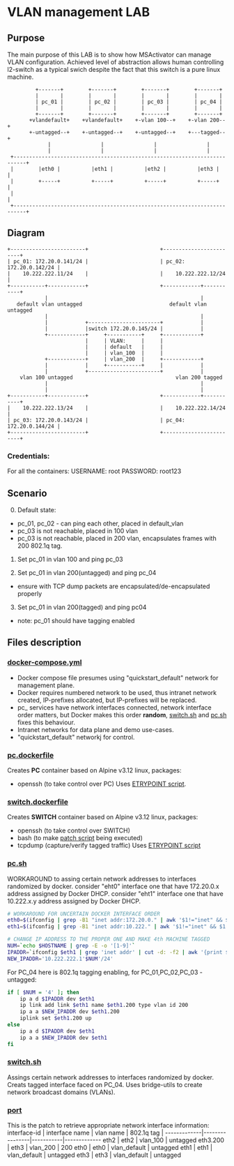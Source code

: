 # VLAN management LAB

## Purpose
The main purpose of this LAB is to show how MSActivator can manage VLAN configuration.
Achieved level of abstraction allows human controlling l2-switch as a typical swich despite the fact that this switch is a pure linux machine.

             +-------+        +-------+        +-------+        +-------+
             |       |        |       |        |       |        |       |
             | pc_01 |        | pc_02 |        | pc_03 |        | pc_04 |
             |       |        |       |        |       |        |       |
             +-------+        +-------+        +-------+        +-------+
           +vlandefault+    +vlandefault+    +-vlan 100--+    +-vlan 200--+
           +-untagged--+    +-untagged--+    +-untagged--+    +---tagged--+
                 |                |                |                |
                 |                |                |                |
     +--------------------------------------------------------------------------+
     |        |eth0 |          |eth1 |          |eth2 |          |eth3 |        |
     |        +-----+          +-----+          +-----+          +-----+        |
     |                                                                          |
     +--------------------------------------------------------------------------+

## Diagram

    +------------------------+                       +------------------------+
    | pc_01: 172.20.0.141/24 |                       | pc_02: 172.20.0.142/24 |
    |    10.222.222.11/24    |                       |    10.222.222.12/24    |
    +-----------+------------+                       +------------+-----------+
                |                                                 |
       default vlan untagged                            default vlan untagged
                |                                                 |
                |            +-----------------------+            |
                |            |switch 172.20.0.145/24 |            |
                +------------+     +-----------+     +------------+
                             |     | VLAN:     |     |
                             |     | default   |     |
                             |     | vlan_100  |     |
                +------------+     | vlan_200  |     +------------+
                |            |     +-----------+     |            |
                |            +-----------------------+            |
        vlan 100 untagged                                 vlan 200 tagged
                |                                                 |
                |                                                 |
    +-----------+------------+                       +------------+-----------+
    |    10.222.222.13/24    |                       |    10.222.222.14/24    |
    | pc_03: 172.20.0.143/24 |                       | pc_04: 172.20.0.144/24 |
    +------------------------+                       +------------------------+

### Credentials:
For all the containers:
USERNAME: root
PASSWORD: root123

## Scenario
0. Default state:
 - pc_01, pc_02 - can ping each other, placed in default_vlan
 - pc_03 is not reachable, placed in 100 vlan
 - pc_03 is not reachable, placed in 200 vlan, encapsulates frames with 200 802.1q tag.

1. Set pc_01 in vlan 100 and ping pc_03

2. Set pc_01 in vlan 200(untagged) and ping pc_04
 - ensure with TCP dump packets are encapsulated/de-encapsulated properly

3. Set pc_01 in vlan 200(tagged) and ping pc04
 - note: pc_01 should have tagging enabled

## Files description
### [docker-compose.yml](docker-compose.yml)
 - Docker compose file presumes using "quickstart_default" network for management plane.
 - Docker requires numbered network to be used, thus intranet network created, IP-prefixes allocated, but IP-prefixes will be replaced.
 - pc_ services have network interfaces connected, network interface order matters, but Docker makes this order **random**, [switch.sh](switch.sh#L3) and [pc.sh](pc.sh#L3) fixes this behaviour.
 - Intranet networks for data plane and demo use-cases.
 - "quickstart_default" networkj for control.

### [pc.dockerfile](pc.dockerfile)
Creates **PC** container based on Alpine v3.12 linux, packages:
 - openssh (to take control over PC)
 Uses [ETRYPOINT script](pc.sh).
### [switch.dockerfile](switch.dockerfile)
Creates **SWITCH** container based on Alpine v3.12 linux, packages:
 - openssh (to take control over SWITCH)
 - bash (to make [patch script](port) being executed)
 - tcpdump (capture/verify tagged traffic)
Uses [ETRYPOINT script](switch.sh)
### [pc.sh](pc.sh)
WORKAROUND to assing certain network addresses to interfaces randomized by docker.
consider "eht0" interface one that have 172.20.0.x address assigned by Docker DHCP.
consider "eht1" interface one that have 10.222.x.y address assigned by Docker DHCP. 
```bash
# WORKAROUND FOR UNCERTAIN DOCKER INTERFACE ORDER
eth0=$(ifconfig | grep -B1 "inet addr:172.20.0." | awk '$1!="inet" && $1!="--" {print $1}')
eth1=$(ifconfig | grep -B1 "inet addr:10.222." | awk '$1!="inet" && $1!="--" {print $1}')

# CHANGE IP ADDRESS TO THE PROPER ONE AND MAKE 4th MACHINE TAGGED
NUM=`echo $HOSTNAME | grep -E -o '[1-9]'`
IPADDR=`ifconfig $eth1 | grep 'inet addr' | cut -d: -f2 | awk '{print $1}'`
NEW_IPADDR='10.222.222.1'$NUM'/24'
```
For PC_04 here is 802.1q tagging enabling, for PC_01,PC_02,PC_03 - untagged:
```bash
if [ $NUM = '4' ]; then
    ip a d $IPADDR dev $eth1
    ip link add link $eth1 name $eth1.200 type vlan id 200
    ip a a $NEW_IPADDR dev $eth1.200
    iplink set $eth1.200 up
else
    ip a d $IPADDR dev $eth1
    ip a a $NEW_IPADDR dev $eth1
fi
```
### [switch.sh](switch.sh)
Assings certain network addresses to interfaces randomized by docker.
Creats tagged interface faced on PC_04.
Uses bridge-utils to create network broadcast domains (VLANs).

### [port](port)
This is the patch to retrieve appropriate network interface information:
interface-id | interface name | vlan name | 802.1q tag |
-------------|----------------|-----------|------------- 
eth2 | eth2 | vlan_100 | untagged
eth3.200 | eth3 | vlan_200 | 200
eth0 | eth0 | vlan_default | untagged
eth1 | eth1 | vlan_default | untagged
eth3 | eth3 | vlan_default | untagged
